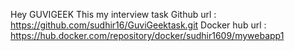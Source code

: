 Hey GUVIGEEK
This my interview task
Github url : https://github.com/sudhir16/GuviGeektask.git
Docker hub url : https://hub.docker.com/repository/docker/sudhir1609/mywebapp1

